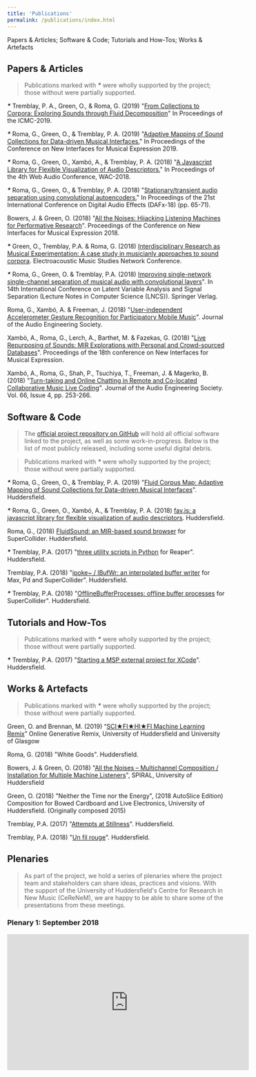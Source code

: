 ```yaml
---
title: 'Publications'
permalink: /publications/index.html
---
```


Papers & Articles; Software & Code; Tutorials and How-Tos; Works & Artefacts

## Papers & Articles

> Publications marked with ___*___ were wholly supported by the project; those without were partially supported.

___*___ Tremblay, P. A., Green, O., & Roma, G. (2019) "[From Collections to Corpora: Exploring Sounds through Fluid Decomposition](https://pure.hud.ac.uk/en/publications/from-collections-to-corpora-exploring-sounds-through-fluid-decomp)" In Proceedings of the ICMC-2019.

___*___ Roma, G., Green, O., & Tremblay, P. A. (2019) "[Adaptive Mapping of Sound Collections for Data-driven Musical Interfaces.](https://pure.hud.ac.uk/en/publications/adaptive-mapping-of-sound-collections-for-data-driven-musical-int)" In Proceedings of the Conference on New Interfaces for Musical Expression 2019.

___*___ Roma, G., Green, O., Xambó, A., & Tremblay, P. A. (2018) "[A Javascript Library for Flexible Visualization of Audio Descriptors.](https://pure.hud.ac.uk/en/publications/a-javascript-library-for-flexible-visualization-of-audio-descript)" In Proceedings of the 4th Web Audio Conference, WAC-2018.

___*___ Roma, G., Green, O., & Tremblay, P. A. (2018) "[Stationary/transient audio separation using convolutional autoencoders.](https://pure.hud.ac.uk/en/publications/stationarytransient-audio-separation-using-convolutional-autoenco)" In Proceedings of the 21st International Conference on Digital Audio Effects (DAFx-18) (pp. 65-71).

Bowers, J. & Green, O. (2018) "[All the Noises: Hijacking Listening Machines for Performative Research](https://pure.hud.ac.uk/en/publications/all-the-noises-hijacking-listening-machines-for-performative-rese)". Proceedings of the Conference on New Interfaces for Musical Expression 2018.

___*___ Green, O., Tremblay, P.A. & Roma, G. (2018) [Interdisciplinary Research as Musical Experimentation: A case study in musicianly approaches to sound corpora](http://www.ems-network.org/spip.php?article471). Electroacoustic Music Studies Network Conference.

___*___ Roma, G., Green, O. & Tremblay, P.A. (2018) [Improving single-network single-channel separation of musical audio with convolutional layers](https://pure.hud.ac.uk/en/publications/improving-single-network-single-channel-separation-of-musical-aud)". In 14th International Conference on Latent Variable Analysis and Signal Separation (Lecture Notes in Computer Science (LNCS)). Springer Verlag.

Roma, G., Xambó, A. & Freeman, J. (2018) "[User-independent Accelerometer Gesture Recognition for Participatory Mobile Music](http://www.aes.org/e-lib/browse.cfm?elib=19582)". Journal of the Audio Engineering Society.

Xambò, A., Roma, G., Lerch, A., Barthet, M. & Fazekas, G. (2018) "[Live Repurposing of Sounds: MIR Explorations with Personal and Crowd-sourced Databases](https://pure.hud.ac.uk/en/publications/live-repurposing-of-sounds-mir-explorations-with-personal-and-cro)". Proceedings of the 18th conference on New Interfaces for Musical Expression.

Xambó, A., Roma, G., Shah, P., Tsuchiya, T., Freeman, J. & Magerko, B. (2018) "[Turn-taking and Online Chatting in Remote and Co-located Collaborative Music Live Coding](https://pure.hud.ac.uk/en/publications/turn-taking-and-chatting-in-collaborative-music-live-coding)". Journal of the Audio Engineering Society. Vol. 66, Issue 4, pp. 253-266.

## Software & Code

> The [official project repository on GitHub](https://github.com/flucoma) will hold all official software linked to the project, as well as some work-in-progress. Below is the list of most publicly released, including some useful digital debris.

> Publications marked with ___*___ were wholly supported by the project; those without were partially supported.

___*___ Roma, G., Green, O., & Tremblay, P. A. (2019) "[Fluid Corpus Map: Adaptive Mapping of Sound Collections for Data-driven Musical Interfaces](https://github.com/flucoma/FluidCorpusMap)". Huddersfield.

___*___ Roma, G., Green, O., Xambó, A., & Tremblay, P. A. (2018) [fav.js: a javascript library for flexible visualization of audio descriptors](https://github.com/flucoma/fav.js). Huddersfield.

Roma, G., (2018) [FluidSound: an MIR-based sound browser](https://github.com/flucoma/FluidSound) for SuperCollider. Huddersfield.

___*___ Tremblay, P.A. (2017) "[three utility scripts in Python](http://www.no-tv.org/code/) for Reaper". Huddersfield.

Tremblay, P.A. (2018) "[ipoke~ / IBufWr: an interpolated buffer writer](http://www.no-tv.org/code/) for Max, Pd and SuperCollider". Huddersfield.

___*___ Tremblay, P.A. (2018) "[OfflineBufferProcesses: offline buffer processes](http://www.no-tv.org/code/) for SuperCollider". Huddersfield.

## Tutorials and How-Tos

> Publications marked with ___*___  were wholly supported by the project; those without were partially supported.

___*___ Tremblay, P.A. (2017) "[Starting a MSP external project for XCode](http://www.no-tv.org/code/)". Huddersfield.

## Works & Artefacts

> Publications marked with ___*___ were wholly supported by the project; those without were partially supported.

Green, O. and Brennan, M. (2019) “[SCI★FI★HI★FI Machine Learning Remix](http://citizenbravo.com/research.html)” Online Generative Remix, University of Huddersfield and University of Glasgow

Roma, G. (2018) "White Goods". Huddersfield.

Bowers, J. & Green, O. (2018) "[All the Noises – Multichannel Composition / Installation for Multiple Machine Listeners](http://www.algorithmiclistening.org/seeds/oiA/)", SPIRAL, University of Huddersfield

Green, O. (2018) "Neither the Time nor the Energy", (2018 AutoSlice Edition) Composition for Bowed Cardboard and Live Electronics, University of Huddersfield. (Originally composed 2015)

Tremblay, P.A. (2017) "[Attempts at Stillness](http://www.rozhlas.cz/radiocustica_english/project/_zprava/pierre-alexandre-tremblay-attempts-at-stillness--1770593)". Huddersfield.

Tremblay, P.A. (2018) "[Un fil rouge](https://electrocd.com/en/oeuvre/43326/Pierre_Alexandre_Tremblay/Un_fil_rouge)". Huddersfield.

## Plenaries

> As part of the project, we hold a series of plenaries where the project team and stakeholders can share ideas, practices and visions. With the support of the University of Huddersfield's Centre for Research in New Music (CeReNeM), we are happy to be able to share some of the presentations from these meetings.

### Plenary 1: September 2018
<iframe width="560" height="315" src="https://www.youtube.com/embed/videoseries?list=PLLzzOXU4pTgJA_rs2g0feRRWaZuTtgKil" frameborder="0" allow="accelerometer; autoplay; encrypted-media; gyroscope; picture-in-picture" allowfullscreen></iframe>
